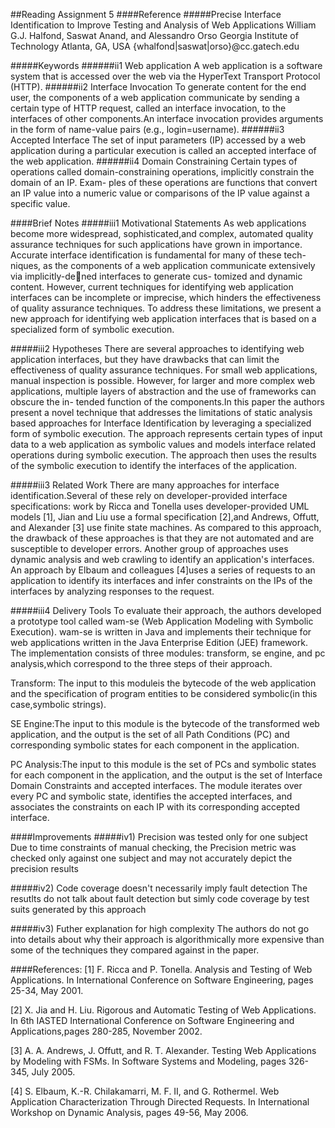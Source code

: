##Reading Assignment 5
####Reference
#####Precise Interface Identification to Improve Testing and Analysis of Web Applications
William G.J. Halfond, Saswat Anand, and Alessandro Orso
Georgia Institute of Technology
Atlanta, GA, USA
{whalfond|saswat|orso}@cc.gatech.edu

#####Keywords
######ii1 Web application
A web application is a software system that is accessed over the web via the HyperText Transport Protocol (HTTP).
######ii2 Interface Invocation
To generate content for the end user, the components of a web application communicate by sending a certain type of 
HTTP request, called an interface invocation, to the interfaces of other components.An interface invocation provides 
arguments in the form of name-value pairs (e.g., login=username).
######ii3 Accepted Interface
The set of input parameters (IP) accessed by a web application during a particular execution is called an accepted 
interface of the web application.
######ii4 Domain Constraining
Certain types of operations called domain-constraining operations, implicitly constrain the domain of an IP. Exam-
ples of these operations are functions that convert an IP value into a numeric value or comparisons of the IP value
against a specific value.

####Brief Notes
#####iii1 Motivational Statements
As web applications become more widespread, sophisticated,and complex, automated quality assurance techniques for
such applications have grown in importance. Accurate interface identification is fundamental for many of these tech-
niques, as the components of a web application communicate extensively via implicitly-dened interfaces to generate cus-
tomized and dynamic content. However, current techniques for identifying web application interfaces can be incomplete
or imprecise, which hinders the effectiveness of quality assurance techniques. To address these limitations, we present a
new approach for identifying web application interfaces that is based on a specialized form of symbolic execution.

#####iii2 Hypotheses
There are several approaches to identifying web application interfaces, but they have drawbacks that can limit the
effectiveness of quality assurance techniques. For small web applications, manual inspection is possible. However, for
larger and more complex web applications, multiple layers of abstraction and the use of frameworks can obscure the in-
tended function of the components.In this paper the authors present a novel technique that addresses the limitations
of static analysis based approaches for Interface Identification by leveraging a specialized form of symbolic execution.
The approach represents certain types of input data to a web application as symbolic values and models interface related
operations during symbolic execution. The approach then uses the results of the symbolic execution to identify the 
interfaces of the application.

#####iii3 Related Work
There are many approaches for interface identification.Several of these rely on developer-provided interface 
specifications: work by Ricca and Tonella uses developer-provided UML models [1], Jian and Liu use a formal 
specification [2],and Andrews, Offutt, and Alexander [3] use finite state machines. As compared to this approach, 
the drawback of these approaches is that they are not automated and are susceptible to developer errors. Another group 
of approaches uses dynamic analysis and web crawling to identify an application's interfaces. An approach by Elbaum and 
colleagues [4]uses a series of requests to an application to identify its interfaces and infer constraints on the IPs 
of the interfaces by analyzing responses to the request.

#####iii4 Delivery Tools
To evaluate their approach, the authors developed a prototype tool called wam-se (Web Application Modeling with Symbolic
Execution). wam-se is written in Java and implements their technique for web applications written in the Java Enterprise
Edition (JEE) framework. The implementation consists of three modules: transform, se engine, and pc analysis,which 
correspond to the three steps of their approach.

Transform: The input to this moduleis the bytecode of the web application and the specification of program entities to 
be considered symbolic(in this case,symbolic strings).

SE Engine:The input to this module is the bytecode of the transformed web application, and the output is the set of all 
Path Conditions (PC) and corresponding symbolic states for each component in the application.

PC Analysis:The input to this module is the set of PCs and symbolic states for each component in the application, and 
the output is the set of Interface Domain Constraints and accepted interfaces. The module iterates over every PC and 
symbolic state, identifies the accepted interfaces, and associates the constraints on each IP with its corresponding 
accepted interface.


####Improvements
#####iv1) Precision was tested only for one subject
Due to time constraints of manual checking, the Precision metric was checked only against one subject and may not
accurately depict the precision results

#####iv2) Code coverage doesn't necessarily imply fault detection
The resutlts do not talk about fault detection but simly code coverage by test suits generated by this approach

#####iv3) Futher explanation for high complexity
The authors do not go into details about why their approach is algorithmically more expensive than some of the techniques
they compared against in the paper.


####References:
[1] F. Ricca and P. Tonella. Analysis and Testing of Web Applications. In International Conference on Software
Engineering, pages 25-34, May 2001.

[2] X. Jia and H. Liu. Rigorous and Automatic Testing of Web Applications. In 6th IASTED International Conference on 
Software Engineering and Applications,pages 280-285, November 2002.

[3] A. A. Andrews, J. Offutt, and R. T. Alexander. Testing Web Applications by Modeling with FSMs. In Software Systems 
and Modeling, pages 326-345, July 2005.

[4] S. Elbaum, K.-R. Chilakamarri, M. F. II, and G. Rothermel. Web Application Characterization Through Directed 
Requests. In International Workshop on Dynamic Analysis, pages 49-56, May 2006.


 